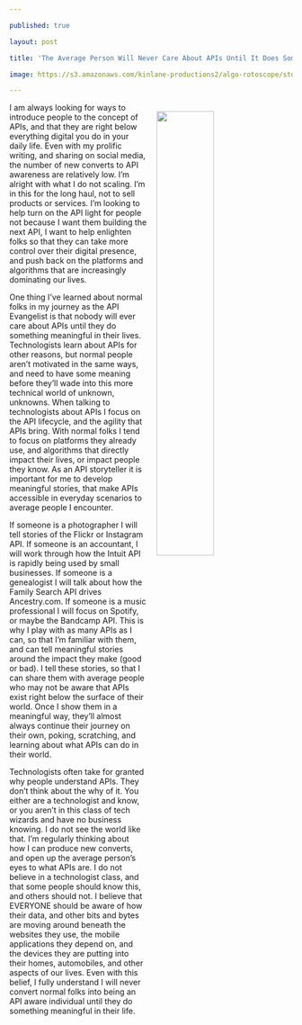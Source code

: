 ---
published: true
layout: post
title: 'The Average Person Will Never Care About APIs Until It Does Something'
image: https://s3.amazonaws.com/kinlane-productions2/algo-rotoscope/stories-new/17_88_800_500_0_max_0_-5_-5.jpg
---

<p><img src="https://s3.amazonaws.com/kinlane-productions2/algo-rotoscope/stories-new/17_88_800_500_0_max_0_-5_-5.jpg" align="right" width="45%" style="padding: 15px;" />
<p>I am always looking for ways to introduce people to the concept of APIs, and that they are right below everything digital you do in your daily life. Even with my prolific writing, and sharing on social media, the number of new converts to API awareness are relatively low. I’m alright with what I do not scaling. I’m in this for the long haul, not to sell products or services. I’m looking to help turn on the API light for people not because I want them building the next API, I want to help enlighten folks so that they can take more control over their digital presence, and push back on the platforms and algorithms that are increasingly dominating our lives.

<p>One thing I’ve learned about normal folks in my journey as the API Evangelist is that nobody will ever care about APIs until they do something meaningful in their lives. Technologists learn about APIs for other reasons, but normal people aren’t motivated in the same ways, and need to have some meaning before they’ll wade into this more technical world of unknown, unknowns. When talking to technologists about APIs I focus on the API lifecycle, and the agility that APIs bring. With normal folks I tend to focus on platforms they already use, and algorithms that directly impact their lives, or impact people they know. As an API storyteller it is important for me to develop meaningful stories, that make APIs accessible in everyday scenarios to average people I encounter.

<p>If someone is a photographer I will tell stories of the Flickr or Instagram API. If someone is an accountant, I will work through how the Intuit API is rapidly being used by small businesses. If someone is a genealogist I will talk about how the Family Search API drives Ancestry.com. If someone is a music professional I will focus on Spotify, or maybe the Bandcamp API. This is why I play with as many APIs as I can, so that I’m familiar with them, and can tell meaningful stories around the impact they make (good or bad). I tell these stories, so that I can share them with average people who may not be aware that APIs exist right below the surface of their world. Once I show them in a meaningful way, they’ll almost always continue their journey on their own, poking, scratching, and learning about what APIs can do in their world.

<p>Technologists often take for granted why people understand APIs. They don’t think about the why of it. You either are a technologist and know, or you aren’t in this class of tech wizards and have no business knowing. I do not see the world like that. I’m regularly thinking about how I can produce new converts, and open up the average person’s eyes to what APIs are. I do not believe in a technologist class, and that some people should know this, and others should not. I believe that EVERYONE should be aware of how their data, and other bits and bytes are moving around beneath the websites they use, the mobile applications they depend on, and the devices they are putting into their homes, automobiles, and other aspects of our lives. Even with this belief, I fully understand I will never convert normal folks into being an API aware individual until they do something meaningful in their life.



